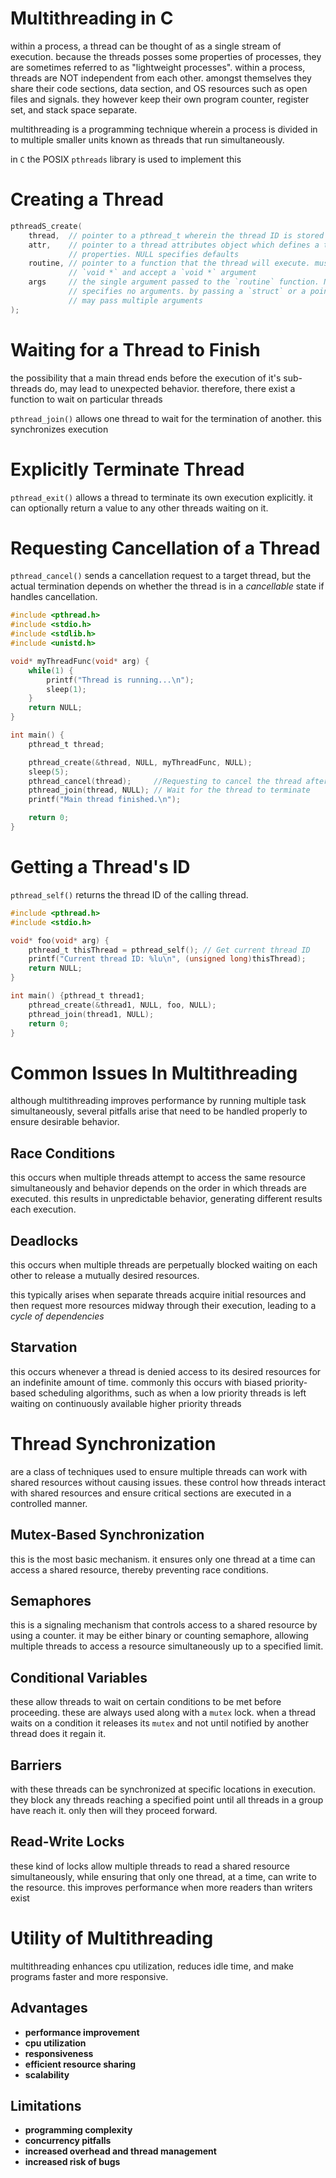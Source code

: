 # Multithreading in C

within a process, a thread can be thought of as a single stream of execution.
because the threads posses some properties of processes, they are sometimes
referred to as "lightweight processes". within a process, threads are NOT
independent from each other. amongst themselves they share their code sections,
data section, and OS resources such as open files and signals. they however keep
their own program counter, register set, and stack space separate.

multithreading is a programming technique wherein a process is divided in to
multiple smaller units known as threads that run simultaneously.

in `C` the POSIX `pthreads` library is used to implement this

# Creating a Thread

```c
pthreadS_create(
	thread,  // pointer to a pthread_t wherein the thread ID is stored
	attr,    // pointer to a thread attributes object which defines a threads
			 // properties. NULL specifies defaults
	routine, // pointer to a function that the thread will execute. must return
			 // `void *` and accept a `void *` argument
	args     // the single argument passed to the `routine` function. NULL
			 // specifies no arguments. by passing a `struct` or a pointer, one
			 // may pass multiple arguments
);
```

# Waiting for a Thread to Finish

the possibility that a main thread ends before the execution of it's sub-threads
do, may lead to unexpected behavior. therefore, there exist a function to wait
on particular threads

`pthread_join()` allows one thread to wait for the termination of another. this
synchronizes execution

# Explicitly Terminate Thread

`pthread_exit()` allows a thread to terminate its own execution explicitly. it
can optionally return a value to any other threads waiting on it.

# Requesting Cancellation of a Thread

`pthread_cancel()` sends a cancellation request to a target thread, but the
actual termination depends on whether the thread is in a _cancellable_ state if
handles cancellation.

```c
#include <pthread.h>
#include <stdio.h>
#include <stdlib.h>
#include <unistd.h>

void* myThreadFunc(void* arg) {
	while(1) {
		printf("Thread is running...\n");
		sleep(1);
	}
	return NULL;
}

int main() {
	pthread_t thread;

	pthread_create(&thread, NULL, myThreadFunc, NULL);
	sleep(5);
	pthread_cancel(thread);     //Requesting to cancel the thread after 5 seconds.
	pthread_join(thread, NULL); // Wait for the thread to terminate
	printf("Main thread finished.\n");

	return 0;
}
```

# Getting a Thread's ID

`pthread_self()` returns the thread ID of the calling thread.

```c
#include <pthread.h>
#include <stdio.h>

void* foo(void* arg) {
	pthread_t thisThread = pthread_self(); // Get current thread ID
	printf("Current thread ID: %lu\n", (unsigned long)thisThread);
	return NULL;
}

int main() {pthread_t thread1;
	pthread_create(&thread1, NULL, foo, NULL);
	pthread_join(thread1, NULL);
	return 0;
}
```

# Common Issues In Multithreading

although multithreading improves performance by running multiple task
simultaneously, several pitfalls arise that need to be handled properly to
ensure desirable behavior.

## Race Conditions

this occurs when multiple threads attempt to access the same resource
simultaneously and behavior depends on the order in which threads are executed.
this results in unpredictable behavior, generating different results each
execution.

## Deadlocks

this occurs when multiple threads are perpetually blocked waiting on each other
to release a mutually desired resources.

this typically arises when separate threads acquire initial resources and then
request more resources midway through their execution, leading to a _cycle of
dependencies_

## Starvation

this occurs whenever a thread is denied access to its desired resources for an
indefinite amount of time. commonly this occurs with biased priority-based
scheduling algorithms, such as when a low priority threads is left waiting on
continuously available higher priority threads

# Thread Synchronization

are a class of techniques used to ensure multiple threads can work with shared
resources without causing issues. these control how threads interact with shared
resources and ensure critical sections are executed in a controlled manner.

## Mutex-Based Synchronization

this is the most basic mechanism. it ensures only one thread at a time can
access a shared resource, thereby preventing race conditions.

## Semaphores

this is a signaling mechanism that controls access to a shared resource by using
a counter. it may be either binary or counting semaphore, allowing multiple
threads to access a resource simultaneously up to a specified limit.

## Conditional Variables

these allow threads to wait on certain conditions to be met before proceeding.
these are always used along with a `mutex` lock. when a thread waits on a
condition it releases its `mutex` and not until notified by another thread does
it regain it.

## Barriers

with these threads can be synchronized at specific locations in execution. they
block any threads reaching a specified point until all threads in a group have
reach it. only then will they proceed forward.

## Read-Write Locks

these kind of locks allow multiple threads to read a shared resource
simultaneously, while ensuring that only one thread, at a time, can write to the
resource. this improves performance when more readers than writers exist

# Utility of Multithreading

multithreading enhances cpu utilization, reduces idle time, and make programs
faster and more responsive.

## Advantages

- **performance improvement**
- **cpu utilization**
- **responsiveness**
- **efficient resource sharing**
- **scalability**

## Limitations

- **programming complexity**
- **concurrency pitfalls**
- **increased overhead and thread management**
- **increased risk of bugs**
